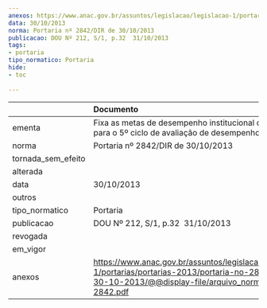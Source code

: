 ```yaml
---
anexos: https://www.anac.gov.br/assuntos/legislacao/legislacao-1/portarias/portarias-2013/portaria-no-2842-dir-de-30-10-2013/@@display-file/arquivo_norma/PA2013-2842.pdf
data: 30/10/2013
norma: Portaria nº 2842/DIR de 30/10/2013
publicacao: DOU Nº 212, S/1, p.32  31/10/2013
tags:
- portaria
tipo_normatico: Portaria
hide: 
- toc 
 
---
```


|                    | Documento                                                                                                                                                         |
|:-------------------|:------------------------------------------------------------------------------------------------------------------------------------------------------------------|
| ementa             | Fixa as metas de desempenho institucional da ANAC para o 5º ciclo de avaliação de desempenho.                                                                     |
| norma              | Portaria nº 2842/DIR de 30/10/2013                                                                                                                                |
| tornada_sem_efeito |                                                                                                                                                                   |
| alterada           |                                                                                                                                                                   |
| data               | 30/10/2013                                                                                                                                                        |
| outros             |                                                                                                                                                                   |
| tipo_normatico     | Portaria                                                                                                                                                          |
| publicacao         | DOU Nº 212, S/1, p.32  31/10/2013                                                                                                                                 |
| revogada           |                                                                                                                                                                   |
| em_vigor           |                                                                                                                                                                   |
| anexos             | https://www.anac.gov.br/assuntos/legislacao/legislacao-1/portarias/portarias-2013/portaria-no-2842-dir-de-30-10-2013/@@display-file/arquivo_norma/PA2013-2842.pdf |